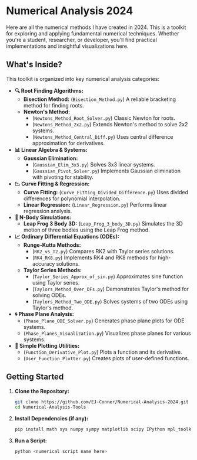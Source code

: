 # Numerical Analysis 2024 

Here are all the numerical methods I have created in 2024. This is a toolkit for exploring and applying fundamental numerical techniques. Whether you're a student, researcher, or developer, you'll find practical implementations and insightful visualizations here.

## What's Inside?

This toolkit is organized into key numerical analysis categories:

* **🔍 Root Finding Algorithms:**
    * **Bisection Method:** (`Bisection_Method.py`) A reliable bracketing method for finding roots.
    * **Newton's Method:**
        * (`Newtons_Method_Root_Solver.py`) Classic Newton for roots.
        * (`Newtons_Method_2x2.py`) Extends Newton's method to solve 2x2 systems.
        * (`Newtons_Method_Central_Diff.py`) Uses central difference approximation for derivatives.
* **📊 Linear Algebra & Systems:**
    * **Gaussian Elimination:**
        * (`Gaussian_Elim_3x3.py`) Solves 3x3 linear systems.
        * (`Gaussian_Pivot_Solver.py`) Implements Gaussian elimination with pivoting for stability.
* **📉 Curve Fitting & Regression:**
    * **Curve Fitting:** (`Curve_Fitting_Divided_Difference.py`) Uses divided differences for polynomial interpolation.
    * **Linear Regression:** (`Linear_Regression.py`) Performs linear regression analysis.
* **🌌 N-Body Simulations:**
    * **Leap Frog 3 Body 3D:** (`Leap_Frog_3_body_3D.py`) Simulates the 3D motion of three bodies using the Leap Frog method.
* **📈 Ordinary Differential Equations (ODEs):**
    * **Runge-Kutta Methods:**
        * (`RK2_vs_T2.py`) Compares RK2 with Taylor series solutions.
        * (`RK4_RK8.py`) Implements RK4 and RK8 methods for high-accuracy solutions.
    * **Taylor Series Methods:**
        * (`Taylor_Series_Approx_of_sin.py`) Approximates sine function using Taylor series.
        * (`Taylors_Method_Over_DFs.py`) Demonstrates Taylor's method for solving ODEs.
        * (`Taylors_Method_Two_ODE.py`) Solves systems of two ODEs using Taylor's method.
* **🌀 Phase Plane Analysis:**
    * (`Phase_Plane_ODE_Solver.py`) Generates phase plane plots for ODE systems.
    * (`Phase_Planes_Visualization.py`) Visualizes phase planes for various systems.
* **🎨 Simple Plotting Utilities:**
    * (`Function_Derivative_Plot.py`) Plots a function and its derivative.
    * (`User_Function_Plotter.py`) Creates plots of user-defined functions.
 

## Getting Started

1.  **Clone the Repository:**
    ```bash
    git clone https://github.com/EJ-Conner/Numerical-Analysis-2024.git
    cd Numerical-Analysis-Tools
    ```
2.  **Install Dependencies (if any):**
    ```bash
    pip install math sys numpy sympy matplotlib scipy IPython mpl_toolkits 
    ```
3.  **Run a Script:**
    ```bash
    python <numerical script name here>
    ```
